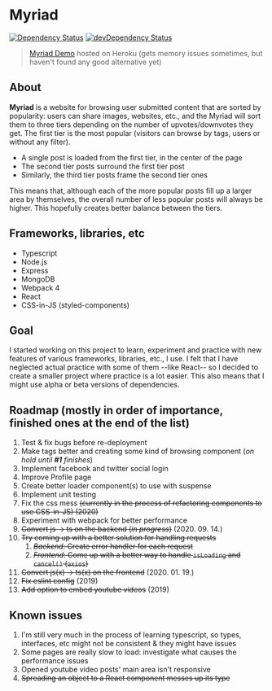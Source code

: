 # Myriad

[![Dependency Status][dep-status-img]][dep-status-link] [![devDependency Status][dev-dep-status-img]][dev-dep-status-link]


[dep-status-img]: https://david-dm.org/szkristof2h/myriad.svg
[dep-status-link]: https://david-dm.org/szkristof2h/myriad
[dev-dep-status-img]: https://david-dm.org/szkristof2h/myriad/dev-status.svg
[dev-dep-status-link]: https://david-dm.org/szkristof2h/myriad?type=dev

> [Myriad Demo](https://myriad-demo.herokuapp.com) hosted on Heroku (gets memory issues sometimes, but haven't found any good alternative yet)

## About
**Myriad** is a website for browsing user submitted content that are sorted by popularity: users can share images, websites, etc., and the Myriad will sort them to three tiers depending on the number of upvotes/downvotes they get. The first tier is the most popular (visitors can browse by tags, users or without any filter).
 - A single post is loaded from the first tier, in the center of the page
 - The second tier posts surround the first tier post
 - Similarly, the third tier posts frame the second tier ones

This means that, although each of the more popular posts fill up a larger area by themselves, the overall number of less popular posts will always be higher. This hopefully creates better balance between the tiers.

## Frameworks, libraries, etc
 - Typescript
 - Node.js
 - Express
 - MongoDB
 - Webpack 4
 - React
 - CSS-in-JS (styled-components)

## Goal
I started working on this project to learn, experiment and practice with new features of various frameworks, libraries, etc., I use. I felt that I have neglected actual practice with some of them --like React-- so I decided to create a smaller project where practice is a lot easier. This also means that I might use alpha or beta versions of dependencies.

## Roadmap (mostly in order of importance, finished ones at the end of the list)
 1. Test & fix bugs before re-deployment
 1. Make tags better and creating some kind of browsing component (*on hold until **#1** finishes*)
 1. Implement facebook and twitter social login
 1. Improve Profile page
 2. Create better loader component(s) to use with suspense
 3. Implement unit testing
 1. Fix the css mess ~~(currently in the process of refactoring components to use CSS-in-JS) (2020)~~
 4. Experiment with webpack for better performance
 1. ~~Convert js -> ts on the backend (*in progress*)~~ (2020. 09. 14.)
 6. ~~Try coming up with a better solution for handling requests~~
    1. ~~*Backend*: Create error handler for each request~~ 
    1. ~~*Frontend*: Come up with a better way to handle `isLoading` and `cancel()` (`axios`)~~
 1. ~~Convert js(x) -> ts(x) on the frontend~~ (2020. 01. 19.)
 8. ~~Fix eslint config~~ (2019)
 2. ~~Add option to embed youtube videos~~ (2019)

## Known issues
 1. I'm still very much in the process of learning typescript, so types, interfaces, etc might not be consistent & they might have issues
 1. Some pages are really slow to load: investigate what causes the performance issues
 2. Opened youtube video posts' main area isn't responsive
 3. ~~Spreading an object to a React component messes up its type~~

